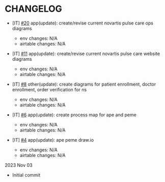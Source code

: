 # CHANGELOG

- [IT] [#20](https://github.com/MedGrocer/diagrams/issues/20) app(update): create/revise current novartis pulse care ops diagrams

  - env changes: N/A
  - airtable changes: N/A

- [IT] [#11](https://github.com/MedGrocer/diagrams/issues/11) app(update): create/revise current novartis pulse care website diagrams

  - env changes: N/A
  - airtable changes: N/A

- [IT] [#8](https://github.com/MedGrocer/diagrams/issues/8) other(update): create diagrams for patient enrollment, doctor enrollment, order verification for ns

  - env changes: N/A
  - airtable changes: N/A

- [IT] [#6](https://github.com/MedGrocer/diagrams/issues/6) app(update): create process map for ape and peme

  - env changes: N/A
  - airtable changes: N/A

- [IT] [#4](https://github.com/MedGrocer/diagrams/issues/4) app(update): ape peme draw.io

  - env changes: N/A
  - airtable changes: N/A

2023 Nov 03

- Initial commit
